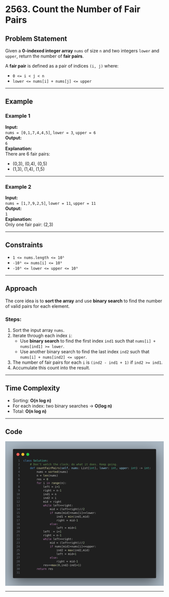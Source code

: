 # 2563. Count the Number of Fair Pairs

## Problem Statement

Given a **0-indexed integer array** `nums` of size `n` and two integers `lower` and `upper`, return the number of **fair pairs**.

A **fair pair** is defined as a pair of indices `(i, j)` where:

- `0 <= i < j < n`
- `lower <= nums[i] + nums[j] <= upper`

---

## Example

### Example 1

**Input:**  
`nums = [0,1,7,4,4,5]`, `lower = 3`, `upper = 6`  
**Output:**  
`6`  
**Explanation:**  
There are 6 fair pairs:
- (0,3), (0,4), (0,5)
- (1,3), (1,4), (1,5)

---

### Example 2

**Input:**  
`nums = [1,7,9,2,5]`, `lower = 11`, `upper = 11`  
**Output:**  
`1`  
**Explanation:**  
Only one fair pair: (2,3)

---

## Constraints

- `1 <= nums.length <= 10⁵`
- `-10⁹ <= nums[i] <= 10⁹`
- `-10⁹ <= lower <= upper <= 10⁹`

---

## Approach

The core idea is to **sort the array** and use **binary search** to find the number of valid pairs for each element.

### Steps:
1. Sort the input array `nums`.
2. Iterate through each index `i`:
   - Use **binary search** to find the first index `ind1` such that `nums[i] + nums[ind1] >= lower`.
   - Use another binary search to find the last index `ind2` such that `nums[i] + nums[ind2] <= upper`.
3. The number of fair pairs for each `i` is `(ind2 - ind1 + 1)` if `ind2 >= ind1`.
4. Accumulate this count into the result.

---

## Time Complexity

- Sorting: **O(n log n)**
- For each index: two binary searches → **O(log n)**
- Total: **O(n log n)**

---

## Code

![Python Solution](image.png)

---

